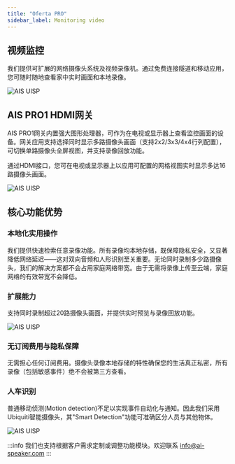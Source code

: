 ```yaml
---
title: "Oferta PRO"
sidebar_label: Monitoring video
---
```


## <span class="mdi mdi-professional-hexagon"></span> 视频监控

我们提供可扩展的网络摄像头系统及视频录像机。通过免费连接隧道和移动应用，您可随时随地查看家中实时画面和本地录像。

![AIS UISP](/img/en/bramka/ais_protect_view.png)

## AIS PRO1 HDMI网关

AIS PRO1网关内置强大图形处理器，可作为在电视或显示器上查看监控画面的设备。网关应用支持选择同时显示多路摄像头画面（支持2x2/3x3/4x4行列配置），可切换单路摄像头全屏视图，并支持录像回放功能。

通过HDMI接口，您可在电视或显示器上以应用可配置的网格视图实时显示多达16路摄像头画面。

![AIS UISP](/img/en/bramka/ais_protect_gate_1.png)

## 核心功能优势

### 本地化实用操作

我们提供快速检索任意录像功能。所有录像均本地存储，既保障隐私安全，又显著降低网络延迟——这对双向音频和人形识别至关重要。无论同时录制多少路摄像头，我们的解决方案都不会占用家庭网络带宽。由于无需将录像上传至云端，家庭网络的有效带宽不会降低。

### 扩展能力

支持同时录制超过20路摄像头画面，并提供实时预览与录像回放功能。

![AIS UISP](/img/en/bramka/ais_protect.png)

### 无订阅费用与隐私保障

无需担心任何订阅费用。摄像头录像本地存储的特性确保您的生活真正私密，所有录像（包括敏感事件）绝不会被第三方查看。

### 人车识别

普通移动侦测(Motion detection)不足以实现事件自动化与通知。因此我们采用Ubiquiti智能摄像头，其"Smart Detection"功能可准确区分人员与其他物体。

![AIS UISP](/img/en/bramka/ais_protect_detection.png)

:::info
我们也支持根据客户需求定制或调整功能模块。欢迎联系 info@ai-speaker.com
:::